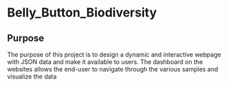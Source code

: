 # Belly_Button_Biodiversity

## Purpose
The purpose of this project is to design a dynamic and interactive webpage with JSON data and make it available to users. The dashboard on the websites allows the end-user to navigate through the various samples and visualize the data